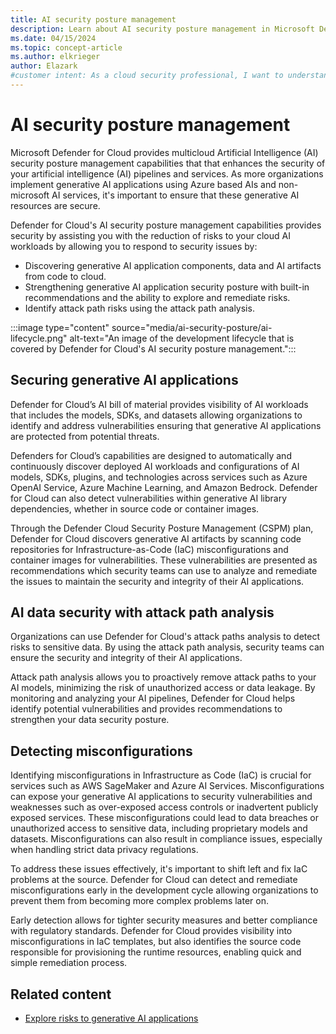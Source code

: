 ```yaml
---
title: AI security posture management
description: Learn about AI security posture management in Microsoft Defender for Cloud and how it protects your resources from AI threats.
ms.date: 04/15/2024
ms.topic: concept-article
ms.author: elkrieger
author: Elazark
#customer intent: As a cloud security professional, I want to understand how to secure my generative AI resources using Defender for Cloud's AI security posture management capabilities.
---
```


# AI security posture management

Microsoft Defender for Cloud provides multicloud Artificial Intelligence (AI) security posture management capabilities that that enhances the security of your artificial intelligence (AI) pipelines and services. As more organizations implement generative AI applications using Azure based AIs and non-microsoft AI services, it's important to ensure that these generative AI resources are secure. 

Defender for Cloud's AI security posture management capabilities provides security by assisting you with the reduction of risks to your cloud AI workloads by allowing you to respond to security issues by:

- Discovering generative AI application components, data and AI artifacts from code to cloud.
- Strengthening generative AI application security posture with built-in recommendations and the ability to explore and remediate risks.
- Identify attack path risks using the attack path analysis.

:::image type="content" source="media/ai-security-posture/ai-lifecycle.png" alt-text="An image of the development lifecycle that is covered by Defender for Cloud's AI security posture management.":::

## Securing generative AI applications

Defender for Cloud’s AI bill of material provides visibility of AI workloads that includes the models, SDKs, and datasets allowing organizations to identify and address vulnerabilities ensuring that generative AI applications are protected from potential threats.

Defenders for Cloud’s capabilities are designed to automatically and continuously discover deployed AI workloads and configurations of AI models, SDKs, plugins, and technologies across services such as Azure OpenAI Service, Azure Machine Learning, and Amazon Bedrock. Defender for Cloud can also detect vulnerabilities within generative AI library dependencies, whether in source code or container images. 

Through the Defender Cloud Security Posture Management (CSPM) plan, Defender for Cloud discovers generative AI artifacts by scanning code repositories for Infrastructure-as-Code (IaC) misconfigurations and container images for vulnerabilities. These vulnerabilities are presented as recommendations which security teams can use to analyze and remediate the issues to maintain the security and integrity of their AI applications. 

## AI data security with attack path analysis

Organizations can use Defender for Cloud's attack paths analysis to detect risks to sensitive data. By using the attack path analysis, security teams can ensure the security and integrity of their AI applications. 

Attack path analysis allows you to proactively remove attack paths to your AI models, minimizing the risk of unauthorized access or data leakage. By monitoring and analyzing your AI pipelines, Defender for Cloud helps identify potential vulnerabilities and provides recommendations to strengthen your data security posture.

## Detecting misconfigurations

Identifying misconfigurations in Infrastructure as Code (IaC) is crucial for services such as AWS SageMaker and Azure AI Services. Misconfigurations can expose your generative AI applications to security vulnerabilities and weaknesses such as over-exposed access controls or inadvertent publicly exposed services. These misconfigurations could lead to data breaches or unauthorized access to sensitive data, including proprietary models and datasets. Misconfigurations can also result in compliance issues, especially when handling strict data privacy regulations.

To address these issues effectively, it's important to shift left and fix IaC problems at the source. Defender for Cloud can detect and remediate misconfigurations early in the development cycle allowing organizations to prevent them from becoming more complex problems later on. 

Early detection allows for tighter security measures and better compliance with regulatory standards. Defender for Cloud provides visibility into misconfigurations in IaC templates, but also identifies the source code responsible for provisioning the runtime resources, enabling quick and simple remediation process.

## Related content

- [Explore risks to generative AI applications](explore-ai-risk.md)
